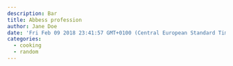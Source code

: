 ```yaml
---
description: Bar
title: Abbess profession
author: Jane Doe
date: 'Fri Feb 09 2018 23:41:57 GMT+0100 (Central European Standard Time)'
categories:
  - cooking
  - random
---
```

